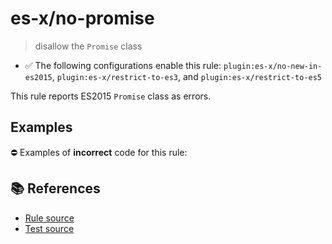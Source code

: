 # es-x/no-promise
> disallow the `Promise` class

- ✅ The following configurations enable this rule: `plugin:es-x/no-new-in-es2015`, `plugin:es-x/restrict-to-es3`, and `plugin:es-x/restrict-to-es5`

This rule reports ES2015 `Promise` class as errors.

## Examples

⛔ Examples of **incorrect** code for this rule:

<eslint-playground type="bad" code="/*eslint es-x/no-promise: error */
let p = new Promise()
" />

## 📚 References

- [Rule source](https://github.com/ota-meshi/eslint-plugin-es-x/blob/v4.1.0/lib/rules/no-promise.js)
- [Test source](https://github.com/ota-meshi/eslint-plugin-es-x/blob/v4.1.0/tests/lib/rules/no-promise.js)
